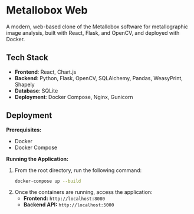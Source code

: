 # Metallobox Web

A modern, web-based clone of the Metallobox software for metallographic image analysis, built with React, Flask, and OpenCV, and deployed with Docker.

## Tech Stack

-   **Frontend**: React, Chart.js
-   **Backend**: Python, Flask, OpenCV, SQLAlchemy, Pandas, WeasyPrint, Shapely
-   **Database**: SQLite
-   **Deployment**: Docker Compose, Nginx, Gunicorn

## Deployment

**Prerequisites:**
-   Docker
-   Docker Compose

**Running the Application:**

1.  From the root directory, run the following command:
    ```bash
    docker-compose up --build
    ```
2.  Once the containers are running, access the application:
    -   **Frontend:** `http://localhost:8080`
    -   **Backend API:** `http://localhost:5000`

